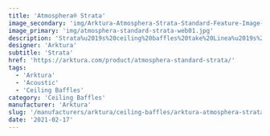 ```yaml
---
title: 'Atmosphera® Strata'
image_secondary: 'img/Arktura-Atmosphera-Strata-Standard-Feature-Image-v2-1600x1600.png'
image_primary: 'img/atmosphera-standard-strata-web01.jpg'
description: 'Strata%u2019s%20ceiling%20baffles%20take%20Linea%u2019s%20straight%20design%20to%20another%20level%20with%20tighter%20spacing%20and%20shallower%20fins%20to%20hide%20the%20plenum%20and%20building%20systems%20above.%20With%20this%20denser%20configuration%2C%20your%20design%20becomes%20a%20garden%20of%20structure%3A%20A%20peaceful%20one%2C%20thanks%20to%20Soft%20Sound%AE%20fins%20which%20provide%20steady%20acoustic%20control.'
designer: 'Arktura'
subtitle: 'Strata'
href: 'https://arktura.com/product/atmosphera-standard-strata/'
tags:
  - 'Arktura'
  - 'Acoustic'
  - 'Ceiling Baffles'
category: 'Ceiling Baffles'
manufacturer: 'Arktura'
slug: '/manufacturers/arktura/ceiling-baffles/arktura-atmosphera-strata'
date: '2021-02-17'
---
```

